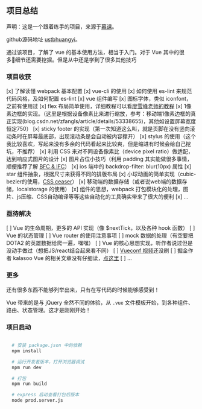 ## 项目总结

声明：这是一个跟着练手的项目，来源于[慕课](http://coding.imooc.com/class/74.html)。

github源码地址 [ustbhuangyi](https://github.com/ustbhuangyi/vue-sell)。

通过该项目，了解了 vue 的基本使用方法，相当于入门。对于 Vue 其中的很多细节还需要挖掘。但是从中还是学到了很多其他技巧

### 项目收获

[x] 了解读懂 webpack 基本配置
[x] vue-cli 的使用
[x] 如何使用 es-lint 来规范代码风格，及如何配置 es-lint
[x] vue 组件编写
[x] 图标字体，类似 iconfont，之前有使用过
[x] flex 布局简单使用，详细教程可以看[廖雪峰老师的教程](www.ruanyifeng.com/blog/2015/07/flex-examples.html)
[x] 1像素边框的实现。（这里是根据设备像素比来进行缩放，参考：移动端1像素边框的真正实现(blog.csdn.net/zfangls/article/details/53338655)，其他如设置屏幕宽度恒定750）
[x] sticky footer 的实现（第一次知道这么叫，就是页脚在没有竖向滚动条时在屏幕最底部，出现滚动条是会自动被内容撑开）
[x] stylus 的使用（这个我比较喜欢，写起来没有多余的代码看起来比较爽，但是缩进有时候会给自己挖坑，不推荐）
[x] 利用 CSS 来对不同设备像素比（device pixel ratio）做适配，达到响应式图片的设计
[x] 图片占位小技巧（利用 padding 其实能做很多事情，顺便推荐了解 [BFC & IFC](http://www.zhangxinxu.com/wordpress/2015/02/css-deep-understand-flow-bfc-column-two-auto-layout/)）
[x] ios 端中的 backdrop-filter: blur(10px) 属性
[x] star 组件抽象，根据尺寸来获得不同的排版布局
[x] 小球动画的简单实现（cubic-bezier的使用，[CSS ceaser](https://matthewlein.com/ceaser/)）
[x] 移动端的数据存储（或者说web端的数据存储，localstorage 的使用）
[x] 组件的思想，webpack 打包模块化的处理，图片、js压缩、CSS自动编译等等这些自动化的工具确实带来了很大的便利
[x] ...

### 亟待解决

[ ] Vue 的生命周期，更多的 API 实现（像 $nextTick，以及各种 hook 函数）
[ ] Vue 的状态管理
[ ] Vue router 的使用注意事项
[ ] mock 数据的处理（有空要把 DOTA2 的英雄数据给爬一遍，嘿嘿）
[ ] Vue 的核心思想实现，听作者说过但是没动手做过（想把JS/react结合起来看不同）
[ ] [Vueconf 视频](https://ke.qq.com/course/200463)还没刷
[ ] 掘金作者 kalasoo Vue 的相关文章没有仔细读，[点这里](https://juejin.im/post/591fa2d0a0bb9f005f3ccd1b)
[ ] ...

### 更多

还有很多东西不能够列举出来，只有在写代码的时候能够感受到！

Vue 带来的是与 jQuery 全然不同的体验，从 `.vue` 文件模板开始，到各种组件、路由、状态管理。这才是刚刚开始！

### 项目启动

```bash

  # 安装 package.json 中的依赖
  npm install

  # 运行开发者版本，打开浏览器调试
  npm run dev

  # 打包
  npm run build

  # express 启动查看打包后版本
  node prod.server.js

```

